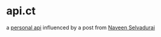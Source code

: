 api.ct
======
a <a href="https://naveen.blog/2013/05/a-personal-api" target="_blank">personal api</a> influenced by a post from <a href="https://naveen.com" target="_blank">Naveen Selvadurai</a>
